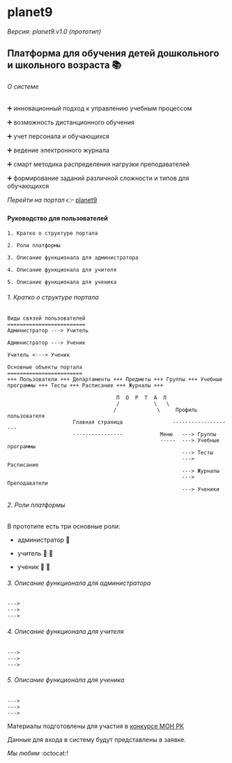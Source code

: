 # planet9
*Версия: planet9.v1.0 (прототип)*
## Платформа для обучения детей дошкольного и школьного возраста :books:
###### О системе
:heavy_plus_sign: инновационный подход к управлению учебным процессом

:heavy_plus_sign: возможность дистанционного обучения

:heavy_plus_sign: учет персонала и обучающихся

:heavy_plus_sign: ведение электронного журнала

:heavy_plus_sign: смарт методика распределения нагрузки преподавателей

:heavy_plus_sign: формирование заданий различной сложности и типов для обучающихся

  *Перейти на портал* :point_right: [planet9](https://zhus-dika.github.io/planet9/)
#### Руководство для пользователей
```
1. Кратко о структуре портала 

2. Роли платформы

3. Описание функционала для администратора

4. Описание функционала для учителя

5. Описание функционала для ученика
```
###### 1. Кратко о структуре портала 
```
Виды связей пользователей
=========================
Администратор ---> Учитель 

Администратор ---> Ученик 

Учитель <---> Ученик

Основные объекты портала
========================
+++ Пользователи +++ Департаменты +++ Предметы +++ Группы +++ Учебные программы +++ Тесты +++ Расписание +++ Журналы +++

                                   П  О  Р  Т  А  Л 
                                   /           \   \
                                  /             \     Профиль пользователя
                     Главная страница                --------------------
                     ----------------            Меню   ---> Группы
                                                 -----  ---> Учебные программы
                                                        ---> Тесты
                                                        ---> Расписание
                                                        ---> Журналы
                                                        ---> Преподаватели
                                                        ---> Ученики

```
###### 2. Роли платформы
В прототипе есть три основные роли: 
 - администратор :bust_in_silhouette:
 
 - учитель :man: :woman:
 
 - ученик :girl: :boy:
 ###### 3. Описание функционала для администратора
```
---> 
--->
--->
```
  ###### 4. Описание функционала для учителя
```
---> 
--->
--->
```
  ###### 5. Описание функционала для ученика
```
---> 
--->
--->
```
 Материалы подготовлены для участия в [конкурсе МОН РК](http://silab.kz/challenge#!/tproduct/194829348-1498486363994)

Данные для входа в систему будут представлены в заявке.

*Мы любим* :octocat:!
